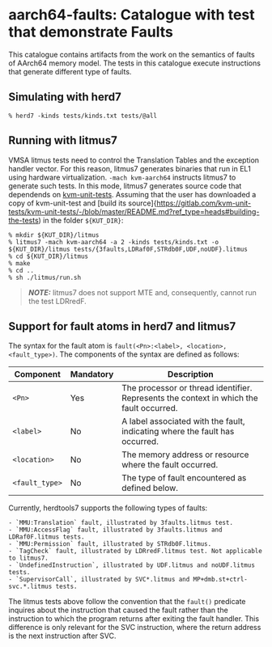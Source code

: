 aarch64-faults: Catalogue with test that demonstrate Faults
============================================================

This catalogue contains artifacts from the work on the semantics of
faults of AArch64 memory model. The tests in this catalogue execute
instructions that generate different type of faults.

Simulating with herd7
---------------------

    % herd7 -kinds tests/kinds.txt tests/@all

Running with litmus7
--------------------

VMSA litmus tests need to control the Translation Tables and the
exception handler vector. For this reason, litmus7 generates binaries
that run in EL1 using hardware virtualization. `-mach kvm-aarch64`
instructs litmus7 to generate such tests. In this mode, litmus7
generates source code that dependends on
[kvm-unit-tests](http://www.linux-kvm.org/page/KVM-unit-tests). Assuming
that the user has downloaded a copy of kvm-unit-test and [build its
source]{https://gitlab.com/kvm-unit-tests/kvm-unit-tests/-/blob/master/README.md?ref_type=heads#building-the-tests)
in the folder `${KUT_DIR}`:

    % mkdir ${KUT_DIR}/litmus
    % litmus7 -mach kvm-aarch64 -a 2 -kinds tests/kinds.txt -o ${KUT_DIR}/litmus tests/{3faults,LDRaf0F,STRdb0F,UDF,noUDF}.litmus
    % cd ${KUT_DIR}/litmus
    % make
    % cd ..
    % sh ./litmus/run.sh

> **_NOTE:_** litmus7 does not support MTE and, consequently, cannot run the test LDRredF.

Support for fault atoms in herd7 and litmus7
--------------------------------------------

The syntax for the fault atom is `fault(<Pn>:<label>, <location>, <fault_type>)`.
The components of the syntax are defined as follows:

| Component      | Mandatory | Description                                                                             |
|----------------|-----------|-----------------------------------------------------------------------------------------|
| `<Pn>`         | Yes       | The processor or thread identifier. Represents the context in which the fault occurred. |
| `<label>`      | No        | A label associated with the fault, indicating where the fault has occurred.             |
| `<location>`   | No        | The memory address or resource where the fault occurred.                                |
| `<fault_type>` | No        | The type of fault encountered as defined below.                                         |

Currently, herdtools7 supports the following types of faults:

    - `MMU:Translation` fault, illustrated by 3faults.litmus test.
    - `MMU:AccessFlag` fault, illustrated by 3faults.litmus and LDRaf0F.litmus tests.
    - `MMU:Permission` fault, illustrated by STRdb0F.litmus.
    - `TagCheck` fault, illustrated by LDRredF.litmus test. Not applicable to litmus7.
    - `UndefinedInstruction`, illustrated by UDF.litmus and noUDF.litmus tests.
    - `SupervisorCall`, illustrated by SVC*.litmus and MP+dmb.st+ctrl-svc.*.litmus tests.

The litmus tests above follow the convention that the `fault()` predicate
inquires about the instruction that caused the fault rather than the instruction
to which the program returns after exiting the fault handler. This difference
is only relevant for the SVC instruction, where the return address is the next
instruction after SVC.
